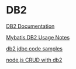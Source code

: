 # DB2

[DB2 Documentation](https://www.ibm.com/docs/en/db2)

[Mybatis DB2 Usage Notes](https://mybatis.org/generator/usage/db2.html)

[db2 jdbc code samples](https://github.com/IBM/db2-samples/tree/master/java/jdbc)

[node.js CRUD with db2](https://github.com/IBM/crud-using-nodejs-and-db2/tree/master)
